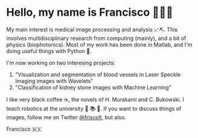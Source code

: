 # Hello, my name is Francisco 👨🏾‍💻

My main interest is medical image processing and analysis 📈⛏️. This involves multidisciplinary research from computing (mainly), and a bit of physics (biophotonics). Most of my work has been done in Matlab, and I'm doing useful things with Python 🐍. 

I'm now working on two interesing projects: 
  1. "Visualization and segmentation of blood vessels in Laser Speckle Imaging images with Wavelets"
  2. "Classification of kidney stone images with Machine Learning"

I like very black coffee ☕, the novels of H. Murakami and C. Bukowski. I teach robotics at the university 🤖 📚 🎒. If you want to discuss things of images, follow me on Twitter [@friscolt](https://twitter.com/Friscolt), but also. 

Francisco 🇲🇽
